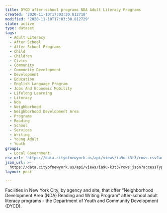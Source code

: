```yaml
---
title: DYCD after-school programs NDA Adult Literacy Programs
created: '2020-11-10T17:03:30.812718'
modified: '2020-11-10T17:03:30.812729'
state: active
type: dataset
tags:
  - Adult Literacy
  - After School
  - After School Programs
  - Child
  - Children
  - Civics
  - Community
  - Community Development
  - Development
  - Education
  - English Language Program
  - Jobs And Economic Mobility
  - Lifelong Learning
  - Literacy
  - Nda
  - Neighborhood
  - Neighborhood Development Area
  - Programs
  - Reading
  - School
  - Services
  - Writing
  - Young Adult
  - Youth
groups:
  - Local Government
csv_url: 'https://data.cityofnewyork.us/api/views/ia9u-k3t3/rows.csv?accessType=DOWNLOAD'
json_url: >-
  https://data.cityofnewyork.us/api/views/ia9u-k3t3/rows.json?accessType=DOWNLOAD
layout: post

---
```

Facilities in New York City, by agency and site, that offer “Neighborhood Development Area (NDA) Reading and Writing Program” after-school adult literacy programs - the Department of Youth and Community Development (DYCD).
